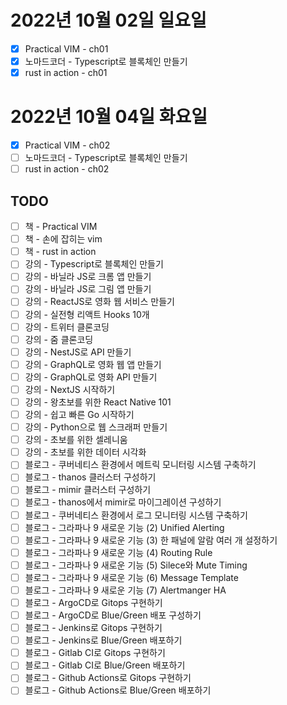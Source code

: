 
# 2022년 10월 02일 일요일

* [x] Practical VIM - ch01
* [x] 노마드코더 - Typescript로 블록체인 만들기
* [x] rust in action - ch01

# 2022년 10월 04일 화요일

* [x] Practical VIM - ch02
* [ ] 노마드코더 - Typescript로 블록체인 만들기
* [ ] rust in action - ch02

## TODO

* [ ] 책 - Practical VIM
* [ ] 책 - 손에 잡히는 vim 
* [ ] 책 - rust in action
* [ ] 강의 - Typescript로 블록체인 만들기
* [ ] 강의 - 바닐라 JS로 크롬 앱 만들기
* [ ] 강의 - 바닐라 JS로 그림 앱 만들기
* [ ] 강의 - ReactJS로 영화 웹 서비스 만들기
* [ ] 강의 - 실전형 리액트 Hooks 10개 
* [ ] 강의 - 트위터 클론코딩 
* [ ] 강의 - 줌 클론코딩
* [ ] 강의 - NestJS로 API 만들기
* [ ] 강의 - GraphQL로 영화 웹 앱 만들기
* [ ] 강의 - GraphQL로 영화 API 만들기
* [ ] 강의 - NextJS 시작하기 
* [ ] 강의 - 왕초보를 위한 React Native 101 
* [ ] 강의 - 쉽고 빠른 Go 시작하기
* [ ] 강의 - Python으로 웹 스크래퍼 만들기
* [ ] 강의 - 초보를 위한 셀레니움 
* [ ] 강의 - 초보를 위한 데이터 시각화
* [ ] 블로그 - 쿠버네티스 환경에서 메트릭 모니터링 시스템 구축하기
* [ ] 블로그 - thanos 클러스터 구성하기
* [ ] 블로그 - mimir 클러스터 구성하기
* [ ] 블로그 - thanos에서 mimir로 마이그레이션 구성하기
* [ ] 블로그 - 쿠버네티스 환경에서 로그 모니터링 시스템 구축하기
* [ ] 블로그 - 그라파나 9 새로운 기능 (2) Unified Alerting
* [ ] 블로그 - 그라파나 9 새로운 기능 (3) 한 패널에 알람 여러 개 설정하기
* [ ] 블로그 - 그라파나 9 새로운 기능 (4) Routing Rule
* [ ] 블로그 - 그라파나 9 새로운 기능 (5) Silece와 Mute Timing
* [ ] 블로그 - 그라파나 9 새로운 기능 (6) Message Template 
* [ ] 블로그 - 그라파나 9 새로운 기능 (7) Alertmanger HA
* [ ] 블로그 - ArgoCD로 Gitops 구현하기
* [ ] 블로그 - ArgoCD로 Blue/Green 배포 구성하기
* [ ] 블로그 - Jenkins로 Gitops 구현하기
* [ ] 블로그 - Jenkins로 Blue/Green 배포하기
* [ ] 블로그 - Gitlab CI로 Gitops 구현하기
* [ ] 블로그 - Gitlab CI로 Blue/Green 배포하기
* [ ] 블로그 - Github Actions로 Gitops 구현하기
* [ ] 블로그 - Github Actions로 Blue/Green 배포하기
